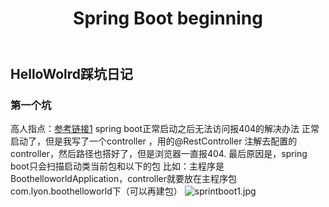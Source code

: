 ﻿---
layout: post
title: Spring Boot beginning
tags:
- Sprintboot
categories: Web

description: Basic knowledge learning for Sprint Boot
---
## HelloWolrd踩坑日记
### 第一个坑
高人指点：[参考链接1][1]
spring boot正常启动之后无法访问报404的解决办法
正常启动了，但是我写了一个controller ，用的@RestController 注解去配置的controller，然后路径也搭好了，但是浏览器一直报404. 最后原因是，spring boot只会扫描启动类当前包和以下的包
比如：主程序是BoothelloworldApplication，controller就要放在主程序包com.lyon.boothelloworld下（可以再建包）
![sprintboot1.jpg](https://www.z4a.net/images/2017/11/23/sprintboot1.jpg)


  [1]: https://www.cnblogs.com/daixinyu/p/6843335.html